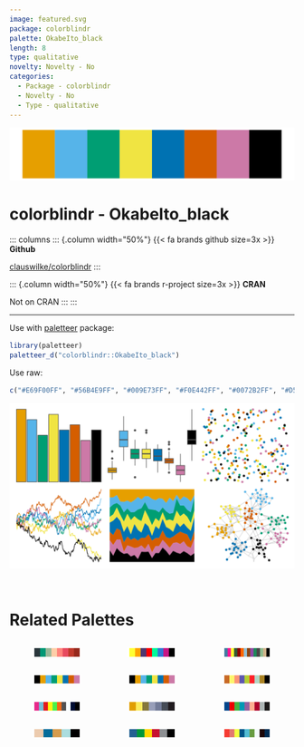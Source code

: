 ```yaml
---
image: featured.svg
package: colorblindr
palette: OkabeIto_black
length: 8
type: qualitative
novelty: Novelty - No
categories:
  - Package - colorblindr
  - Novelty - No
  - Type - qualitative
---
```


![](featured.svg)

# colorblindr - OkabeIto_black 

::: columns
::: {.column width="50%"}
{{< fa brands github size=3x >}}
**Github**

[clauswilke/colorblindr](https://github.com/clauswilke/colorblindr)
:::

::: {.column width="50%"}
{{< fa brands r-project size=3x >}}
**CRAN**

Not on CRAN
:::
:::

<hr> 

Use with [paletteer](https://emilhvitfeldt.github.io/paletteer/) package:

```r
library(paletteer)
paletteer_d("colorblindr::OkabeIto_black")
```

Use raw:

```r
c("#E69F00FF", "#56B4E9FF", "#009E73FF", "#F0E442FF", "#0072B2FF", "#D55E00FF", "#CC79A7FF", "#000000FF")
``` 

![](examples.png) 

<br>

# Related Palettes

<div class="list" style="display: grid; grid-template-columns: auto auto auto;"> <figure class="figure">
<a href="../../awtools/a_palette/"> <img src="../../awtools/a_palette/featured.svg" style="width: 100%;" class="figure-img"></a>
</figure> <figure class="figure">
<a href="../../tvthemes/bigHero6/"> <img src="../../tvthemes/bigHero6/featured.svg" style="width: 100%;" class="figure-img"></a>
</figure> <figure class="figure">
<a href="../../tvthemes/gravityFalls/"> <img src="../../tvthemes/gravityFalls/featured.svg" style="width: 100%;" class="figure-img"></a>
</figure> <figure class="figure">
<a href="../../ggthemes/colorblind/"> <img src="../../ggthemes/colorblind/featured.svg" style="width: 100%;" class="figure-img"></a>
</figure> <figure class="figure">
<a href="../../khroma/okabeito/"> <img src="../../khroma/okabeito/featured.svg" style="width: 100%;" class="figure-img"></a>
</figure> <figure class="figure">
<a href="../../tvthemes/spongeBob/"> <img src="../../tvthemes/spongeBob/featured.svg" style="width: 100%;" class="figure-img"></a>
</figure> <figure class="figure">
<a href="../../tvthemes/Regular/"> <img src="../../tvthemes/Regular/featured.svg" style="width: 100%;" class="figure-img"></a>
</figure> <figure class="figure">
<a href="../../feathers/yellow_robin/"> <img src="../../feathers/yellow_robin/featured.svg" style="width: 100%;" class="figure-img"></a>
</figure> <figure class="figure">
<a href="../../ggsci/lanonc_lancet/"> <img src="../../ggsci/lanonc_lancet/featured.svg" style="width: 100%;" class="figure-img"></a>
</figure> <figure class="figure">
<a href="../../wesanderson/Darjeeling2/"> <img src="../../wesanderson/Darjeeling2/featured.svg" style="width: 100%;" class="figure-img"></a>
</figure> <figure class="figure">
<a href="../../nbapalettes/timberwolves_00s/"> <img src="../../nbapalettes/timberwolves_00s/featured.svg" style="width: 100%;" class="figure-img"></a>
</figure> <figure class="figure">
<a href="../../ochRe/healthy_reef/"> <img src="../../ochRe/healthy_reef/featured.svg" style="width: 100%;" class="figure-img"></a>
</figure> 
</div>
